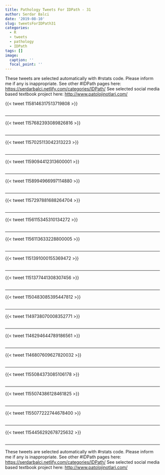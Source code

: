 ```yaml
---
title: Pathology Tweets For IDPath - 31
author: Serdar Balci
date: '2019-08-10'
slug: tweetsForIDPath31
categories:
  - R
  - tweets
  - pathology
  - IDPath
tags: []
image:
  caption: ''
  focal_point: ''
---
```



These tweets are selected automatically with #rstats code. Please inform me if any is inappropriate.
See other #IDPath pages here: https://serdarbalci.netlify.com/categories/IDPath/ 
See selected social media based textbook project here: http://www.patolojinotlari.com/

{{< tweet 1158146317513719808 >}}
<br>
<br>
<hr>
{{< tweet 1157682393089826816 >}}
<br>
<br>
<hr>
{{< tweet 1157025113042313223 >}}
<br>
<br>
<hr>
{{< tweet 1159094412313600001 >}}
<br>
<br>
<hr>
{{< tweet 1158994966997114880 >}}
<br>
<br>
<hr>
{{< tweet 1157297881688264704 >}}
<br>
<br>
<hr>
{{< tweet 1156115345310134272 >}}
<br>
<br>
<hr>
{{< tweet 1156113633228800005 >}}
<br>
<br>
<hr>
{{< tweet 1151391000155369472 >}}
<br>
<br>
<hr>
{{< tweet 1151377441308307456 >}}
<br>
<br>
<hr>
{{< tweet 1150483085395447812 >}}
<br>
<br>
<hr>
{{< tweet 1149738070008352771 >}}
<br>
<br>
<hr>
{{< tweet 1146294644789186561 >}}
<br>
<br>
<hr>
{{< tweet 1146807609627820032 >}}
<br>
<br>
<hr>
{{< tweet 1155084373085106178 >}}
<br>
<br>
<hr>
{{< tweet 1155074386128461825 >}}
<br>
<br>
<hr>
{{< tweet 1155077222744678400 >}}
<br>
<br>
<hr>
{{< tweet 1154456292678725632 >}}
<br>
<br>
<hr>


These tweets are selected automatically with #rstats code. Please inform me if any is inappropriate.
See other #IDPath pages here: https://serdarbalci.netlify.com/categories/IDPath/ 
See selected social media based textbook project here: http://www.patolojinotlari.com/
